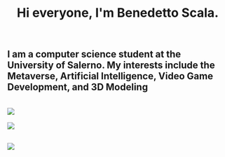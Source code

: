 <h1 align="center"> Hi everyone, I'm Benedetto Scala. </h1> 
  <br>
  <h2> I am a computer science student at the University of Salerno. My interests include the Metaverse, Artificial Intelligence, Video Game Development, and 3D Modeling </h2>
  <br>
<a href="https://github.com/benedettoscala">
  <img align="center" src="https://github-readme-stats.vercel.app/api?username=benedettoscala&theme=cobalt&show_icons=true)" />
</a>
<br>
<br>
<a href="https://github.com/benedettoscala?tab=repositories">
 <img align= "center" src="(https://github-readme-stats.vercel.app/api/top-langs/?username=benedettoscala&hide_progress=true)](https://github.com/anuraghazra/github-readme-stats"/>
  </a>
  <br>
  <br>
  
 ![](https://komarev.com/ghpvc/?username=benedettoscala&color=brightgreen)
 
 <br>
 <br>

 
